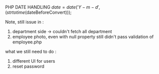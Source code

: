 PHP DATE HANDLING
$date = date('Y-m-d', (strtotime($dateBeforeConvert)));

Note, still issue in :

1. department side -> couldn't fetch all department
2. employee photo, even with null property still didn't pass validation of employee.php

what we still need to do :

1. different UI for users
2. reset password
